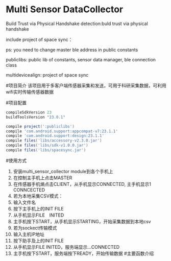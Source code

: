 Multi Sensor DataCollector
===

Build Trust via Physical Handshake
detection:buld trust via physical handshake

include project of space sync：

ps: you need to change  master ble address in public constants

publiclibs: public lib of constants, sensor data manager, ble connection class

multidevicealign: project of space sync

#项目简介
该项目用于多客户端传感器采集和发送，可用于科研采集数据，可利用wifi实时传输传感器数据

#项目配置
```gradle
compileSdkVersion 23
buildToolsVersion "23.0.1"
```
```gradle
compile project(':publiclibs')
compile 'com.android.support:appcompat-v7:23.1.1'
compile 'com.android.support:design:23.1.1'
compile files('libs/accessory-v2.3.0.jar')
compile files('libs/sdk-v1.0.0.jar')
compile files('libs/spacesync.jar')
```
#使用方式
1. 安装multi_sensor_collector module到各个手机上
2. 在控制主手机上点击MASTER
3. 在传感器手机熵点击CLIENT，从手机显示CONNECTED, 主手机显示1 CONNCECTED
4. 若为本地采集CSV模式：
  1. 输入文件名
  2. 按下主手机上的INIT FILE
  3. 从手机显示FILE　INITED
  4. 主手机按下START，从手机显示STARTING，开始采集数据到本地csv
5. 若为sockect传输模式
  1. 输入主机IP地址
  2. 按下助手及上的INIT FILE
  3. 从手机显示FILE INITED，服务端显示...CONNECTED
  4. 主手机按下START，服务端按下READY，开始传输数据
#主要函数介绍
